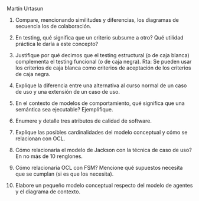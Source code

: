 Martín Urtasun

1. Compare, mencionando similitudes y diferencias, los diagramas de secuencia
los de colaboración.

2. En testing, qué significa que un criterio subsume a otro? Qué utilidad
práctica le daría a este concepto?

3. Justifique por qué decimos que el testing estructural (o de caja blanca)
complementa el testing funcional (o de caja negra). Rta: Se pueden usar los
criterios de caja blanca como criterios de aceptación de los criterios de caja
negra.

4. Explique la diferencia entre una alternativa al curso normal de un caso de
uso y una extensión de un caso de uso.

5. En el contexto de modelos de comportamiento, qué significa que una semántica
sea ejecutable? Ejemplifique.

6. Enumere y detalle tres atributos de calidad de software.

7. Explique las posibles cardinalidades del modelo conceptual y cómo se
relacionan con OCL.

8. Cómo relacionaría el modelo de Jackson con la técnica de caso de uso? En no
más de 10 renglones.

9. Cómo relacionaría OCL con FSM? Mencione qué supuestos necesita que se cumplan
(si es que los necesita).

10. Elabore un pequeño modelo conceptual respecto del modelo de agentes y el
diagrama de contexto.